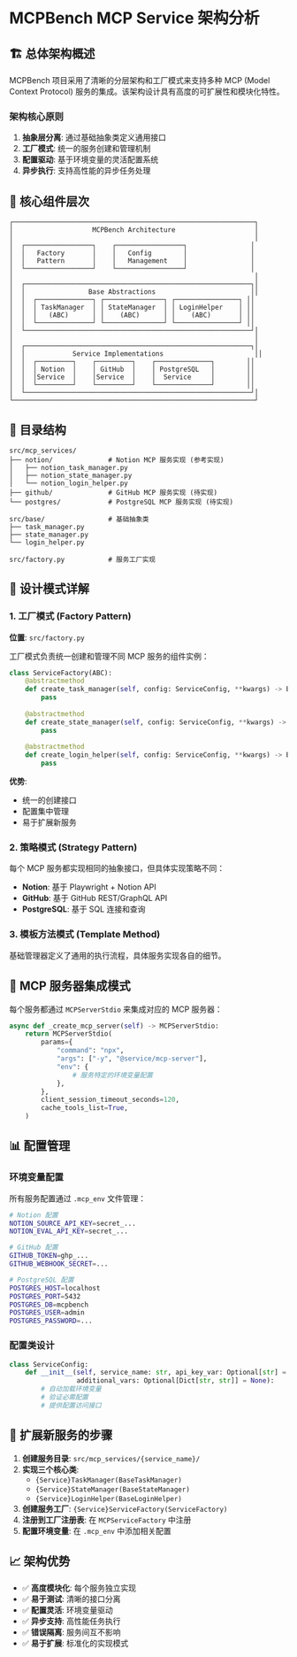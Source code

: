 # MCPBench MCP Service 架构分析

## 🏗️ 总体架构概述

MCPBench 项目采用了清晰的分层架构和工厂模式来支持多种 MCP (Model Context Protocol) 服务的集成。该架构设计具有高度的可扩展性和模块化特性。

### 架构核心原则

1. **抽象层分离**: 通过基础抽象类定义通用接口
2. **工厂模式**: 统一的服务创建和管理机制  
3. **配置驱动**: 基于环境变量的灵活配置系统
4. **异步执行**: 支持高性能的异步任务处理

## 🔧 核心组件层次

```
┌─────────────────────────────────────────────────────────────┐
│                    MCPBench Architecture                    │
│                                                             │
│  ┌─────────────────┐    ┌─────────────────┐                │
│  │   Factory       │    │   Config        │                │
│  │   Pattern       │    │   Management    │                │
│  └─────────────────┘    └─────────────────┘                │
│                                                             │
│  ┌─────────────────────────────────────────────────────────┐│
│  │                Base Abstractions                        ││
│  │  ┌──────────────┐ ┌───────────────┐ ┌────────────────┐ ││
│  │  │ TaskManager  │ │ StateManager  │ │ LoginHelper    │ ││
│  │  │   (ABC)      │ │    (ABC)      │ │    (ABC)       │ ││
│  │  └──────────────┘ └───────────────┘ └────────────────┘ ││
│  └─────────────────────────────────────────────────────────┘│
│                                                             │
│  ┌─────────────────────────────────────────────────────────┐│
│  │            Service Implementations                       ││
│  │  ┌─────────┐    ┌─────────┐    ┌──────────────┐        ││
│  │  │ Notion  │    │ GitHub  │    │ PostgreSQL   │        ││
│  │  │Service  │    │Service  │    │  Service     │        ││
│  │  └─────────┘    └─────────┘    └──────────────┘        ││
│  └─────────────────────────────────────────────────────────┘│
└─────────────────────────────────────────────────────────────┘
```

## 📁 目录结构

```
src/mcp_services/
├── notion/              # Notion MCP 服务实现 (参考实现)
│   ├── notion_task_manager.py
│   ├── notion_state_manager.py
│   └── notion_login_helper.py
├── github/              # GitHub MCP 服务实现 (待实现)
└── postgres/            # PostgreSQL MCP 服务实现 (待实现)

src/base/                # 基础抽象类
├── task_manager.py
├── state_manager.py
└── login_helper.py

src/factory.py           # 服务工厂实现
```

## 🎯 设计模式详解

### 1. 工厂模式 (Factory Pattern)

**位置**: `src/factory.py`

工厂模式负责统一创建和管理不同 MCP 服务的组件实例：

```python
class ServiceFactory(ABC):
    @abstractmethod
    def create_task_manager(self, config: ServiceConfig, **kwargs) -> BaseTaskManager:
        pass
    
    @abstractmethod
    def create_state_manager(self, config: ServiceConfig, **kwargs) -> BaseStateManager:
        pass
    
    @abstractmethod
    def create_login_helper(self, config: ServiceConfig, **kwargs) -> BaseLoginHelper:
        pass
```

**优势**:
- 统一的创建接口
- 配置集中管理
- 易于扩展新服务

### 2. 策略模式 (Strategy Pattern)

每个 MCP 服务都实现相同的抽象接口，但具体实现策略不同：

- **Notion**: 基于 Playwright + Notion API
- **GitHub**: 基于 GitHub REST/GraphQL API  
- **PostgreSQL**: 基于 SQL 连接和查询

### 3. 模板方法模式 (Template Method)

基础管理器定义了通用的执行流程，具体服务实现各自的细节。

## 🔌 MCP 服务器集成模式

每个服务都通过 `MCPServerStdio` 来集成对应的 MCP 服务器：

```python
async def _create_mcp_server(self) -> MCPServerStdio:
    return MCPServerStdio(
        params={
            "command": "npx",
            "args": ["-y", "@service/mcp-server"],
            "env": {
                # 服务特定的环境变量配置
            },
        },
        client_session_timeout_seconds=120,
        cache_tools_list=True,
    )
```

## 📊 配置管理

### 环境变量配置

所有服务配置通过 `.mcp_env` 文件管理：

```bash
# Notion 配置
NOTION_SOURCE_API_KEY=secret_...
NOTION_EVAL_API_KEY=secret_...

# GitHub 配置  
GITHUB_TOKEN=ghp_...
GITHUB_WEBHOOK_SECRET=...

# PostgreSQL 配置
POSTGRES_HOST=localhost
POSTGRES_PORT=5432
POSTGRES_DB=mcpbench
POSTGRES_USER=admin
POSTGRES_PASSWORD=...
```

### 配置类设计

```python
class ServiceConfig:
    def __init__(self, service_name: str, api_key_var: Optional[str] = None, 
                 additional_vars: Optional[Dict[str, str]] = None):
        # 自动加载环境变量
        # 验证必需配置
        # 提供配置访问接口
```

## 🚀 扩展新服务的步骤

1. **创建服务目录**: `src/mcp_services/{service_name}/`
2. **实现三个核心类**:
   - `{Service}TaskManager(BaseTaskManager)`
   - `{Service}StateManager(BaseStateManager)` 
   - `{Service}LoginHelper(BaseLoginHelper)`
3. **创建服务工厂**: `{Service}ServiceFactory(ServiceFactory)`
4. **注册到工厂注册表**: 在 `MCPServiceFactory` 中注册
5. **配置环境变量**: 在 `.mcp_env` 中添加相关配置

## 📈 架构优势

- ✅ **高度模块化**: 每个服务独立实现
- ✅ **易于测试**: 清晰的接口分离
- ✅ **配置灵活**: 环境变量驱动
- ✅ **异步支持**: 高性能任务执行
- ✅ **错误隔离**: 服务间互不影响
- ✅ **易于扩展**: 标准化的实现模式 